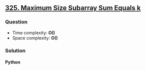 ## **[325. Maximum Size Subarray Sum Equals k](https://leetcode.com/problems/maximum-size-subarray-sum-equals-k/)**

### Question
- Time complexity: **O()**
- Space complexity: **O()**

### Solution

#### Python
```python

```
